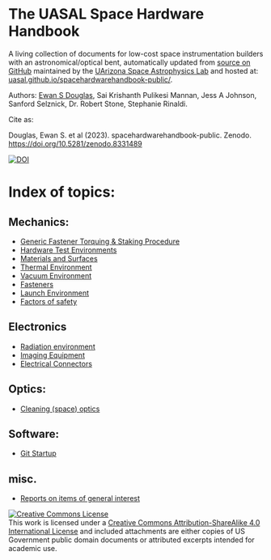 # The UASAL Space Hardware Handbook


A living collection of documents for low-cost space instrumentation builders with an astronomical/optical bent, automatically updated from [source on GitHub](https://github.com/uasal/spacehardwarehandbook-public) maintained by the [UArizona Space Astrophysics Lab](https://uasal.github.io) and hosted at: [uasal.github.io/spacehardwarehandbook-public/](https://uasal.github.io/spacehardwarehandbook-public/).


Authors: [Ewan S Douglas](https://www.ewandouglas.space/), Sai Krishanth Pulikesi Mannan, Jess A Johnson, Sanford Selznick, Dr. Robert Stone, Stephanie Rinaldi.

Cite as:

  Douglas, Ewan S. et al (2023). spacehardwarehandbook-public. Zenodo. https://doi.org/10.5281/zenodo.8331489
  


[![DOI](https://zenodo.org/badge/DOI/10.5281/zenodo.8331490.svg)](https://doi.org/10.5281/zenodo.8331490)


# Index of topics:

## Mechanics:
- [Generic Fastener Torquing & Staking Procedure](FastenerTorquingStakingProcedure.md) 
- [Hardware Test Environments](hardware_testing.md)
- [Materials and Surfaces](materials_and_surfaces.md)
- [Thermal Environment](Thermal.md)
- [Vacuum Environment](vacuum.md)
- [Fasteners](fasteners.md)
- [Launch Environment](launch.md)
- [Factors of safety](attachments/SO_FOS_Table-V1_0.pdf)


## Electronics
- [Radiation environment](radiation.md)
- [Imaging Equipment](imaging.md)
- [Electrical Connectors](electrical_connectors.md)

## Optics:
- [Cleaning (space) optics](space_optics_cleaning.md)


## Software:
- [Git Startup](git_startup.md)

## misc.
- [Reports on items of general interest](reports/reports.md)


<a rel="license" href="http://creativecommons.org/licenses/by-sa/4.0/"><img alt="Creative Commons License" style="border-width:0" src="https://i.creativecommons.org/l/by-sa/4.0/88x31.png" /></a><br />This work is licensed under a <a rel="license" href="http://creativecommons.org/licenses/by-sa/4.0/">Creative Commons Attribution-ShareAlike 4.0 International License</a> and included attachments are either copies of US Government public domain documents or attributed excerpts intended for academic use. 
